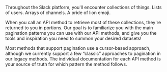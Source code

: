 Throughout the Slack platform, you'll encounter collections of things. Lists of users. Arrays of channels. A pride of lion emoji.

When you call an API method to retrieve most of these collections, they're returned to you in portions. Our goal is to familiarize you with the main pagination patterns you can use with our API methods, and give you the tools and inspiration you need to summon your desired datasets!  

Most methods that support pagination use a cursor-based approach, although we currently support a few “classic” approaches to pagination in our legacy methods. The individual documentation for each API method is your source of truth for which pattern the method follows.
